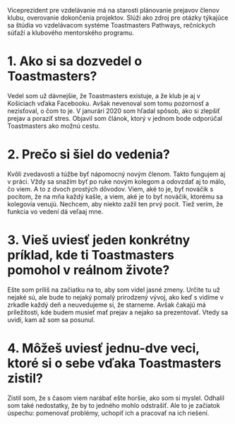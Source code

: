 Viceprezident pre vzdelávanie má na starosti plánovanie prejavov členov klubu, overovanie dokončenia projektov. Slúži ako zdroj pre otázky týkajúce sa štúdia vo vzdelávacom systéme Toastmasters Pathways, rečníckych súťaží a klubového mentorského programu.

# 1. Ako si sa dozvedel o Toastmasters?
Vedel som už dávnejšie, že Toastmasters existuje, a že klub je aj v Košiciach vďaka Facebooku. Avšak nevenoval som tomu pozornosť a nezisťoval, o čom to je. V janurári 2020 som hľadal spôsob, ako si zlepšiť prejav a poraziť stres. Objavil som článok, ktorý v jednom bode odporúčal Toastmasters ako možnú cestu.

# 2. Prečo si šiel do vedenia?
Kvôli zvedavosti a túžbe byť nápomocný novým členom. Takto fungujem aj v práci. Vždy sa snažím byť po ruke novým kolegom a odovzdať aj to málo, čo viem. A to z dvoch prostých dôvodov. Viem, aké to je, byť nováčik s pocitom, že na mňa každý kašle, a viem, aké je to byť nováčik, ktorému sa kolegovia venujú. Nechcem, aby niekto zažil ten prvý pocit. Tiež verím, že funkcia vo vedení dá veľaaj mne.

# 3. Vieš uviesť jeden konkrétny príklad, kde ti Toastmasters pomohol v reálnom živote?
Ešte som príliš na začiatku na to, aby som videl jasné zmeny. Určite tu už nejaké sú, ale bude to nejaký pomalý prirodzený vývoj, ako keď s vidíme v zrkadle každý deň a neuvedujeme si, že starneme. Avšak čakajú má príležitosti, kde budem musieť mať prejav a nejako sa prezentovať. Vtedy sa uvidí, kam až som sa posunul.

# 4. Môžeš uviesť jednu-dve veci, ktoré si o sebe vďaka Toastmasters zistil?
Zistil som, že s časom viem narábať ešte horšie, ako som si myslel. Odhalil som také nedostatky, že by to jedného mohlo odstrašiť. Ale to je začiatok úspechu: pomenovať problémy, uchopiť ich a pracovať na ich riešení.
